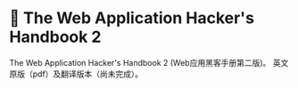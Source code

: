# :1st_place_medal: The Web Application Hacker's Handbook 2 

The Web Application Hacker's Handbook 2 (Web应用黑客手册第二版)。
英文原版（pdf）及翻译版本（尚未完成）。
